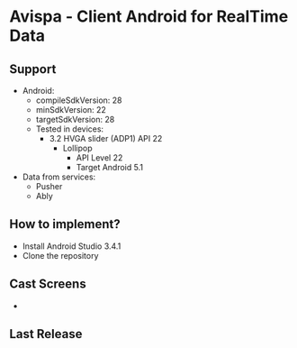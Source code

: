 # Avispa - Client Android for RealTime Data
## Support
  * Android:
    - compileSdkVersion: 28
    - minSdkVersion: 22
    - targetSdkVersion: 28  
    * Tested in devices:
      - 3.2  HVGA slider (ADP1) API 22
        - Lollipop
          * API Level 22 
          * Target Android 5.1
  * Data from services:
    * Pusher
    * Ably
## How to implement?
  * Install Android Studio 3.4.1
  * Clone the repository
## Cast Screens
  * >
## Last Release
